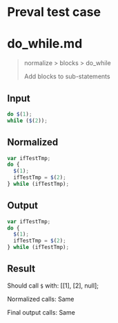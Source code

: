 # Preval test case

# do_while.md

> normalize > blocks > do_while
>
> Add blocks to sub-statements

## Input

`````js filename=intro
do $(1);
while ($(2));
`````

## Normalized

`````js filename=intro
var ifTestTmp;
do {
  $(1);
  ifTestTmp = $(2);
} while (ifTestTmp);
`````

## Output

`````js filename=intro
var ifTestTmp;
do {
  $(1);
  ifTestTmp = $(2);
} while (ifTestTmp);
`````

## Result

Should call `$` with:
[[1], [2], null];

Normalized calls: Same

Final output calls: Same
